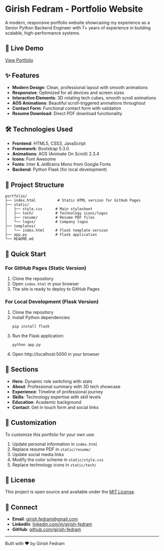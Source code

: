 # Girish Fedram - Portfolio Website

A modern, responsive portfolio website showcasing my experience as a Senior Python Backend Engineer with 7+ years of experience in building scalable, high-performance systems.

## 🚀 Live Demo

[View Portfolio](https://girish-fedram.github.io/portfolio/)

## ✨ Features

- **Modern Design**: Clean, professional layout with smooth animations
- **Responsive**: Optimized for all devices and screen sizes
- **Interactive Elements**: 3D rotating tech cubes, smooth scroll animations
- **AOS Animations**: Beautiful scroll-triggered animations throughout
- **Contact Form**: Functional contact form with validation
- **Resume Download**: Direct PDF download functionality

## 🛠️ Technologies Used

- **Frontend**: HTML5, CSS3, JavaScript
- **Framework**: Bootstrap 5.3.0
- **Animations**: AOS (Animate On Scroll) 2.3.4
- **Icons**: Font Awesome
- **Fonts**: Inter & JetBrains Mono from Google Fonts
- **Backend**: Python Flask (for local development)

## 📁 Project Structure

```
portfolio/
├── index.html          # Static HTML version for GitHub Pages
├── static/
│   ├── style.css      # Main stylesheet
│   ├── tech/          # Technology icons/logos
│   ├── resume/        # Resume PDF files
│   └── logos/         # Company logos
├── templates/
│   └── index.html     # Flask template version
├── app.py             # Flask application
└── README.md
```

## 🚀 Quick Start

### For GitHub Pages (Static Version)
1. Clone the repository
2. Open `index.html` in your browser
3. The site is ready to deploy to GitHub Pages

### For Local Development (Flask Version)
1. Clone the repository
2. Install Python dependencies:
   ```bash
   pip install flask
   ```
3. Run the Flask application:
   ```bash
   python app.py
   ```
4. Open http://localhost:5000 in your browser

## 📱 Sections

- **Hero**: Dynamic role switching with stats
- **About**: Professional summary with 3D tech showcase
- **Experience**: Timeline of professional journey
- **Skills**: Technology expertise with skill levels
- **Education**: Academic background
- **Contact**: Get in touch form and social links

## 🎨 Customization

To customize this portfolio for your own use:

1. Update personal information in `index.html`
2. Replace resume PDF in `static/resume/`
3. Update social media links
4. Modify the color scheme in `static/style.css`
5. Replace technology icons in `static/tech/`

## 📄 License

This project is open source and available under the [MIT License](LICENSE).

## 🤝 Connect

- **Email**: girish.fedram@gmail.com
- **LinkedIn**: [linkedin.com/in/girish-fedram](https://linkedin.com/in/girish-fedram)
- **GitHub**: [github.com/girish-fedram](https://github.com/girish-fedram)

---

Built with ❤️ by Girish Fedram
